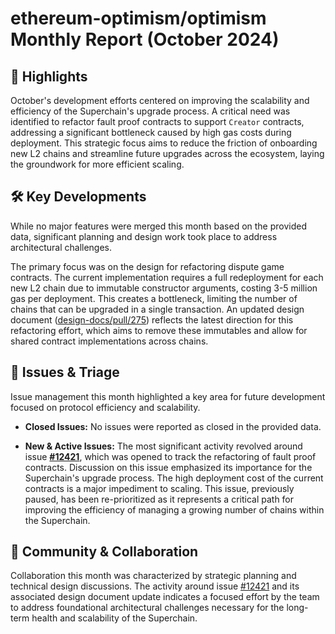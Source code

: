 # ethereum-optimism/optimism Monthly Report (October 2024)

## 🚀 Highlights
October's development efforts centered on improving the scalability and efficiency of the Superchain's upgrade process. A critical need was identified to refactor fault proof contracts to support `Creator` contracts, addressing a significant bottleneck caused by high gas costs during deployment. This strategic focus aims to reduce the friction of onboarding new L2 chains and streamline future upgrades across the ecosystem, laying the groundwork for more efficient scaling.

## 🛠️ Key Developments
While no major features were merged this month based on the provided data, significant planning and design work took place to address architectural challenges.

The primary focus was on the design for refactoring dispute game contracts. The current implementation requires a full redeployment for each new L2 chain due to immutable constructor arguments, costing 3-5 million gas per deployment. This creates a bottleneck, limiting the number of chains that can be upgraded in a single transaction. An updated design document ([design-docs/pull/275](https://github.com/ethereum-optimism/design-docs/pull/275)) reflects the latest direction for this refactoring effort, which aims to remove these immutables and allow for shared contract implementations across chains.

## 🐛 Issues & Triage
Issue management this month highlighted a key area for future development focused on protocol efficiency and scalability.

- **Closed Issues:** No issues were reported as closed in the provided data.

- **New & Active Issues:** The most significant activity revolved around issue **[#12421](https://github.com/ethereum-optimism/optimism/issues/12421)**, which was opened to track the refactoring of fault proof contracts. Discussion on this issue emphasized its importance for the Superchain's upgrade process. The high deployment cost of the current contracts is a major impediment to scaling. This issue, previously paused, has been re-prioritized as it represents a critical path for improving the efficiency of managing a growing number of chains within the Superchain.

## 💬 Community & Collaboration
Collaboration this month was characterized by strategic planning and technical design discussions. The activity around issue [#12421](https://github.com/ethereum-optimism/optimism/issues/12421) and its associated design document update indicates a focused effort by the team to address foundational architectural challenges necessary for the long-term health and scalability of the Superchain.